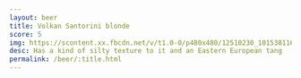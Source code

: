 ```yaml
---
layout: beer
title: Volkan Santorini blonde
score: 5
img: https://scontent.xx.fbcdn.net/v/t1.0-0/p480x480/12510230_10153811618053745_1537940753105870983_n.jpg?oh=ab707765205393c5949cf3bef61a8223&oe=58DBD222
desc: Has a kind of silty texture to it and an Eastern European tang
permalink: /beer/:title.html
---
```

